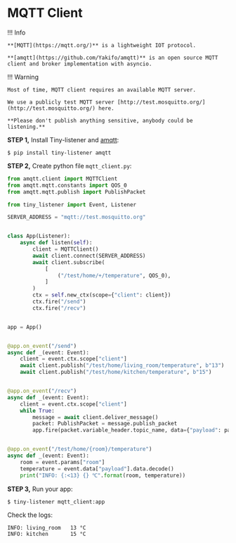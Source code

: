 # MQTT Client

!!! Info

    
    **[MQTT](https://mqtt.org/)** is a lightweight IOT protocol.

    **[amqtt](https://github.com/Yakifo/amqtt)** is an open source MQTT client and broker implementation with asyncio.


!!! Warning

    Most of time, MQTT client requires an available MQTT server.

    We use a publicly test MQTT server [http://test.mosquitto.org/](http://test.mosquitto.org/) here.
    
    **Please don't publish anything sensitive, anybody could be listening.**


**STEP 1,** Install Tiny-listener and [amqtt](https://github.com/Yakifo/amqtt):

```shell
$ pip install tiny-listener amqtt 
```

**STEP 2,** Create python file ``mqtt_client.py``:

```python
from amqtt.client import MQTTClient
from amqtt.mqtt.constants import QOS_0
from amqtt.mqtt.publish import PublishPacket

from tiny_listener import Event, Listener

SERVER_ADDRESS = "mqtt://test.mosquitto.org"


class App(Listener):
    async def listen(self):
        client = MQTTClient()
        await client.connect(SERVER_ADDRESS)
        await client.subscribe(
            [
                ("/test/home/+/temperature", QOS_0),
            ]
        )
        ctx = self.new_ctx(scope={"client": client})
        ctx.fire("/send")
        ctx.fire("/recv")


app = App()


@app.on_event("/send")
async def _(event: Event):
    client = event.ctx.scope["client"]
    await client.publish("/test/home/living_room/temperature", b"13")
    await client.publish("/test/home/kitchen/temperature", b"15")


@app.on_event("/recv")
async def _(event: Event):
    client = event.ctx.scope["client"]
    while True:
        message = await client.deliver_message()
        packet: PublishPacket = message.publish_packet
        app.fire(packet.variable_header.topic_name, data={"payload": packet.payload})


@app.on_event("/test/home/{room}/temperature")
async def _(event: Event):
    room = event.params["room"]
    temperature = event.data["payload"].data.decode()
    print("INFO: {:<13} {} ℃".format(room, temperature))
```

**STEP 3,** Run your app:

```shell
$ tiny-listener mqtt_client:app
```

Check the logs:

```log
INFO: living_room   13 °C
INFO: kitchen       15 °C
```
